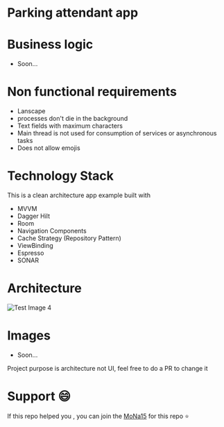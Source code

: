 # Parking attendant app


# Business logic

- Soon...


# Non functional requirements
- Lanscape
- processes don't die in the background
- Text fields with maximum characters
- Main thread is not used for consumption of services or asynchronous tasks
- Does not allow emojis


# Technology  Stack

This is a clean architecture app example built with

- MVVM
- Dagger Hilt
- Room
- Navigation Components
- Cache Strategy (Repository Pattern)
- ViewBinding
- Espresso
- SONAR


# Architecture

![Test Image 4](https://developer.android.com/topic/libraries/architecture/images/final-architecture.png)


# Images

- Soon...

Project purpose is architecture not UI, feel free to do a PR to change it


# Support 😄

If this repo helped you , you can join the [MoNa15](https://github.com/Zorayda) for this repo ⭐

